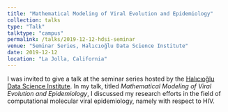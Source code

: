 ```yaml
---
title: "Mathematical Modeling of Viral Evolution and Epidemiology"
collection: talks
type: "Talk"
talktype: "campus"
permalink: /talks/2019-12-12-hdsi-seminar
venue: "Seminar Series, Halıcıoğlu Data Science Institute"
date: 2019-12-12
location: "La Jolla, California"
---
```


I was invited to give a talk at the seminar series hosted by the <a href="https://datascience.ucsd.edu/" target="_blank">Halıcıoğlu Data Science Institute</a>. In my talk, titled <i>Mathematical Modeling of Viral Evolution and Epidemiology</i>, I discussed my research efforts in the field of computational molecular viral epidemiology, namely with respect to HIV.
